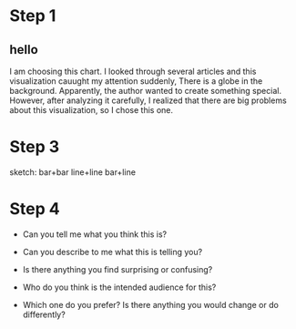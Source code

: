 # Step 1
## hello

I am choosing this chart. I looked through several articles and this visualization cauught my attention suddenly, There is a globe in the background. Apparently, the author wanted to create something special. However, after analyzing it carefully, I realized that there are big problems about this visualization, so I chose this one.

# Step 3

sketch: bar+bar line+line bar+line

# Step 4
- Can you tell me what you think this is?

- Can you describe to me what this is telling you?

- Is there anything you find surprising or confusing?

- Who do you think is the intended audience for this?

- Which one do you prefer? Is there anything you would change or do differently?
